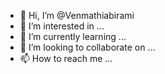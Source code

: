 - 👋 Hi, I’m @Venmathiabirami
- 👀 I’m interested in ...
- 🌱 I’m currently learning ...
- 💞️ I’m looking to collaborate on ...
- 📫 How to reach me ...

<!---
Venmathiabirami/Venmathiabirami is a ✨ special ✨ repository because its `README.md` (this file) appears on your GitHub profile.
You can click the Preview link to take a look at your changes.
--->
